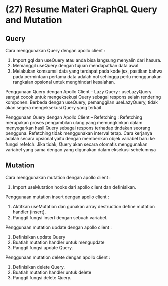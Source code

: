 # (27) Resume Materi GraphQL Query and Mutation

## Query
Cara menggunakan Query dengan apollo client :
1.	Import gql dan useQuery atau anda bisa langsung menyalin dari hasura.
2.	Memanggil useQuery dengan tujuan mendapatkan data awal
3.	Melakukan komsumsi data yang terdapat pada kode jsx, pastikan bahwa pada permintaan pertama data adalah nol sehingga perlu menggunakan rangkaian opsional untuk menghindari kesalahan.

Penggunaan Query dengan Apollo Client – Lazy Query :
useLazyQuery sangat cocok untuk mengeksekusi Query sebagai respons selain rendering komponen. Berbeda dengan useQuery, pemanggilan useLazyQuery, tidak akan segera mengeksekusi Query yang terkait. 

Penggunaan Query dengan Apollo Client – Refetching :
Refetching merupakan proses pengambilan ulang yang memungkinkan dalam menyegarkan hasil Query sebagai respons terhadap tindakan seorang pengguna. Refetching tidak menggunakan interval tetap. Cara kerjanya adalah secara opsional yaitu dengan memberikan objek variabel baru ke fungsi refetch. Jika tidak, Query akan secara otomatis menggunakan variabel yang sama dengan yang digunakan dalam eksekusi sebelumnya

## Mutation
Cara menggunakan mutation dengan apollo client :
1.	Import useMutation hooks dari apollo client dan definisikan.

Penggunaan mutation insert dengan apollo client :
1.	Aktifkan useMutation dan gunakan array destruction define mutation handler (insert).
2.	Panggil fungsi insert dengan sebuah variabel.

Penggunaan mutation update dengan apollo client :
1.	Definisikan update Query
2.	Buatlah mutation handler untuk mengupdate
3.	Panggil fungsi update Query.

Penggunaan mutation delete dengan apollo client :
1.	Definisikan delete Query.
2.	Buatlah mutation handler untuk delete
3.	Panggil fungsi delete Query.
